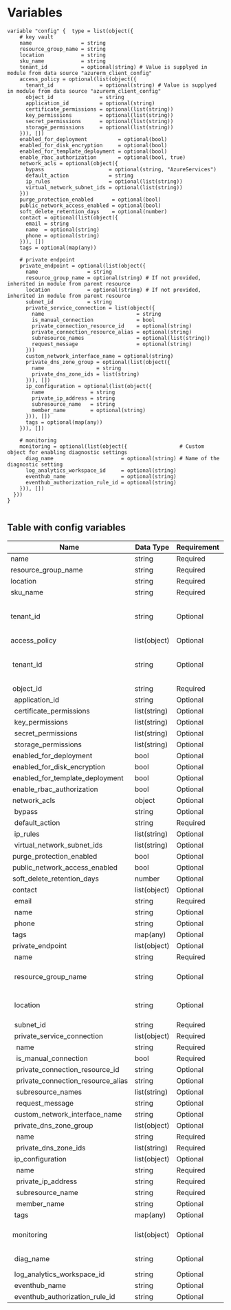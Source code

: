 # Variables

```
variable "config" {  type = list(object({
    # key vault
    name                = string
    resource_group_name = string
    location            = string
    sku_name            = string
    tenant_id           = optional(string) # Value is supplyed in module from data source "azurerm_client_config"
    access_policy = optional(list(object({
      tenant_id               = optional(string) # Value is supplyed in module from data source "azurerm_client_config"
      object_id               = string
      application_id          = optional(string)
      certificate_permissions = optional(list(string))
      key_permissions         = optional(list(string))
      secret_permissions      = optional(list(string))
      storage_permissions     = optional(list(string))
    })), [])
    enabled_for_deployment          = optional(bool)
    enabled_for_disk_encryption     = optional(bool)
    enabled_for_template_deployment = optional(bool)
    enable_rbac_authorization       = optional(bool, true)
    network_acls = optional(object({
      bypass                     = optional(string, "AzureServices")
      default_action             = string
      ip_rules                   = optional(list(string))
      virtual_network_subnet_ids = optional(list(string))
    }))
    purge_protection_enabled      = optional(bool)
    public_network_access_enabled = optional(bool)
    soft_delete_retention_days    = optional(number)
    contact = optional(list(object({
      email = string
      name  = optional(string)
      phone = optional(string)
    })), [])
    tags = optional(map(any))

    # private endpoint
    private_endpoint = optional(list(object({
      name                = string
      resource_group_name = optional(string) # If not provided, inherited in module from parent resource
      location            = optional(string) # If not provided, inherited in module from parent resource
      subnet_id           = string
      private_service_connection = list(object({
        name                              = string
        is_manual_connection              = bool
        private_connection_resource_id    = optional(string)
        private_connection_resource_alias = optional(string)
        subresource_names                 = optional(list(string))
        request_message                   = optional(string)
      }))
      custom_network_interface_name = optional(string)
      private_dns_zone_group = optional(list(object({
        name                 = string
        private_dns_zone_ids = list(string)
      })), [])
      ip_configuration = optional(list(object({
        name               = string
        private_ip_address = string
        subresource_name   = string
        member_name        = optional(string)
      })), [])
      tags = optional(map(any))
    })), [])

    # monitoring
    monitoring = optional(list(object({                 # Custom object for enabling diagnostic settings
      diag_name                      = optional(string) # Name of the diagnostic setting
      log_analytics_workspace_id     = optional(string)
      eventhub_name                  = optional(string)
      eventhub_authorization_rule_id = optional(string)
    })), [])
  }))
}


```


## Table with config variables

| Name | Data Type | Requirement | Default Value | Comment |
| ------- | --------- | ----------- | ------------- | ------- |
|name | string | Required |  |  |
|resource_group_name | string | Required |  |  |
|location | string | Required |  |  |
|sku_name | string | Required |  |  |
|tenant_id | string | Optional |  |  Value is supplyed in module from data source "azurerm_client_config" |
|access_policy | list(object) | Optional | [] |  |
|&nbsp;tenant_id | string | Optional |  |  Value is supplyed in module from data source "azurerm_client_config" |
|&nbsp;object_id | string | Required |  |  |
|&nbsp;&nbsp;application_id | string | Optional |  |  |
|&nbsp;&nbsp;certificate_permissions | list(string) | Optional |  |  |
|&nbsp;&nbsp;key_permissions | list(string) | Optional |  |  |
|&nbsp;&nbsp;secret_permissions | list(string) | Optional |  |  |
|&nbsp;&nbsp;storage_permissions | list(string) | Optional |  |  |
|&nbsp;enabled_for_deployment | bool | Optional |  |  |
|&nbsp;enabled_for_disk_encryption | bool | Optional |  |  |
|&nbsp;enabled_for_template_deployment | bool | Optional |  |  |
|&nbsp;enable_rbac_authorization | bool | Optional |  true |  |
|&nbsp;network_acls | object | Optional |  |  |
|&nbsp;&nbsp;bypass | string | Optional |  "AzureServices" |  |
|&nbsp;&nbsp;default_action | string | Required |  |  |
|&nbsp;&nbsp;ip_rules | list(string) | Optional |  |  |
|&nbsp;&nbsp;virtual_network_subnet_ids | list(string) | Optional |  |  |
|&nbsp;purge_protection_enabled | bool | Optional |  |  |
|&nbsp;public_network_access_enabled | bool | Optional |  |  |
|&nbsp;soft_delete_retention_days | number | Optional |  |  |
|&nbsp;contact | list(object) | Optional | [] |  |
|&nbsp;&nbsp;email | string | Required |  |  |
|&nbsp;&nbsp;name | string | Optional |  |  |
|&nbsp;&nbsp;phone | string | Optional |  |  |
|&nbsp;tags | map(any) | Optional |  |  |
|&nbsp;private_endpoint | list(object) | Optional | [] |  |
|&nbsp;&nbsp;name | string | Required |  |  |
|&nbsp;&nbsp;resource_group_name | string | Optional |  |  If not provided, inherited in module from parent resource |
|&nbsp;&nbsp;location | string | Optional |  |  If not provided, inherited in module from parent resource |
|&nbsp;&nbsp;subnet_id | string | Required |  |  |
|&nbsp;&nbsp;private_service_connection | list(object) | Required |  |  |
|&nbsp;&nbsp;&nbsp;name | string | Required |  |  |
|&nbsp;&nbsp;&nbsp;is_manual_connection | bool | Required |  |  |
|&nbsp;&nbsp;&nbsp;private_connection_resource_id | string | Optional |  |  |
|&nbsp;&nbsp;&nbsp;private_connection_resource_alias | string | Optional |  |  |
|&nbsp;&nbsp;&nbsp;subresource_names | list(string) | Optional |  |  |
|&nbsp;&nbsp;&nbsp;request_message | string | Optional |  |  |
|&nbsp;&nbsp;custom_network_interface_name | string | Optional |  |  |
|&nbsp;&nbsp;private_dns_zone_group | list(object) | Optional | [] |  |
|&nbsp;&nbsp;&nbsp;name | string | Required |  |  |
|&nbsp;&nbsp;&nbsp;private_dns_zone_ids | list(string) | Required |  |  |
|&nbsp;&nbsp;ip_configuration | list(object) | Optional | [] |  |
|&nbsp;&nbsp;&nbsp;name | string | Required |  |  |
|&nbsp;&nbsp;&nbsp;private_ip_address | string | Required |  |  |
|&nbsp;&nbsp;&nbsp;subresource_name | string | Required |  |  |
|&nbsp;&nbsp;&nbsp;member_name | string | Optional |  |  |
|&nbsp;&nbsp;tags | map(any) | Optional |  |  |
|&nbsp;monitoring | list(object) | Optional | [] |  Custom object for enabling diagnostic settings |
|&nbsp;&nbsp;diag_name | string | Optional |  |  Name of the diagnostic setting |
|&nbsp;&nbsp;log_analytics_workspace_id | string | Optional |  |  |
|&nbsp;&nbsp;eventhub_name | string | Optional |  |  |
|&nbsp;&nbsp;eventhub_authorization_rule_id | string | Optional |  |  |



